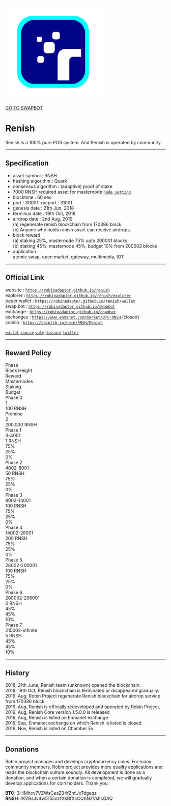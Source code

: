 <a id="logo_image" markdown="1"><img src="../images/renish.png" width="auto"></a>   

<a id="swap_button" markdown="1" href="https://robinadaptor.github.io/swapbot">GO TO SWAPBOT</a>  

# Renish
  
Renish is a 100% pure POS system. And Renish is operated by community.
  
***
## Specification  
  
* asset symbol : RNSH  
* hashing algorithm : Quark  
* consensus algorithm : (adaptive) proof of stake   
* 7000 RNSH required asset for masternode  [`node setting`](https://github.com/robinadaptor/help/blob/master/masternode.md)     
* blocktime : 60 sec  
* port : 30001, rpcport : 31001  
* genesis date : 21th Jun, 2018  
* terminus date : 19th Oct, 2018  
* airdrop date : 2nd Aug, 2019   
  (a) regenerate renish blockchain from 170386 block  
  (b) Anyone who holds renish asset can receive airdrops.    
* block reward  
  (a) staking 25%, masternode 75% upto 200001 blocks  
  (b) staking 45%, masternode 45%, budget 10% from 200002 blocks   
* application   
  atomic swap, open market, gateway, multimedia, IOT
  
***
## Official Link  
  
website : [`https://robinadaptor.github.io/renish`](https://robinadaptor.github.io/renish)      
explorer : [`https://robinadaptor.github.io/renish/explorer`](https://robinadaptor.github.io/renish/explorer)   
paper wallet : [`https://robinadaptor.github.io/renish/wallet`](https://robinadaptor.github.io/renish/wallet)   
swap bot : [`https://robinadaptor.github.io/swapbot`](https://robinadaptor.github.io/swapbot)   
exchange : [`https://robinadaptor.github.io/chamber`](https://robinadaptor.github.io/chamber)  
exchanges : [`https://www.enmanet.com/market/BTC-RNSH`](https://www.enmanet.com/market/BTC-RNSH) (closed)  
coinlib : [`https://coinlib.io/coin/RNSH/Renish`](https://coinlib.io/coin/RNSH/Renish)  

[`wallet`](https://github.com/robinadaptor/renish/releases) [`source`](https://github.com/robinadaptor/renish) [`vote`](https://robinadaptor.github.io/renish/vote)  [`discord`](https://discord.gg/zYvFFJU) [`twitter`](https://twitter.com/robinadaptor)    
  
***
## Reward Policy  

<div class="Rtable Rtable--6cols Rtable--collapse">
<div class="Rtable-cell Rtable-cell--head">Phase</div>
<div class="Rtable-cell Rtable-cell--head">Block Height</div>
<div class="Rtable-cell Rtable-cell--head">Reward</div>
<div class="Rtable-cell Rtable-cell--head">Masternodes</div>
<div class="Rtable-cell Rtable-cell--head">Staking</div>
<div class="Rtable-cell Rtable-cell--head">Budget</div>

<div class="Rtable-cell">Phase 0</div>
<div class="Rtable-cell">1</div>
<div class="Rtable-cell">100 RNSH</div>
<div class="Rtable-cell"></div>
<div class="Rtable-cell"></div>
<div class="Rtable-cell"></div>

<div class="Rtable-cell">Premine</div>
<div class="Rtable-cell">2</div>
<div class="Rtable-cell">200,000 RNSH</div>
<div class="Rtable-cell"></div>
<div class="Rtable-cell"></div>
<div class="Rtable-cell"></div>

<div class="Rtable-cell">Phase 1</div>
<div class="Rtable-cell">3-4001</div>
<div class="Rtable-cell">1 RNSH</div>
<div class="Rtable-cell">75%</div>
<div class="Rtable-cell">25%</div>
<div class="Rtable-cell">0%</div>

<div class="Rtable-cell">Phase 2</div>
<div class="Rtable-cell">4002-8001</div>
<div class="Rtable-cell">50 RNSH</div>
<div class="Rtable-cell">75%</div>
<div class="Rtable-cell">25%</div>
<div class="Rtable-cell">0%</div>

<div class="Rtable-cell">Phase 3</div>
<div class="Rtable-cell">8002-14001</div>
<div class="Rtable-cell">100 RNSH</div>
<div class="Rtable-cell">75%</div>
<div class="Rtable-cell">25%</div>
<div class="Rtable-cell">0%</div>

<div class="Rtable-cell">Phase 4</div>
<div class="Rtable-cell">14002-28001</div>
<div class="Rtable-cell">200 RNSH</div>
<div class="Rtable-cell">75%</div>
<div class="Rtable-cell">25%</div>
<div class="Rtable-cell">0%</div>

<div class="Rtable-cell">Phase 5</div>
<div class="Rtable-cell">28002-200001</div>
<div class="Rtable-cell">100 RNSH</div>
<div class="Rtable-cell">75%</div>
<div class="Rtable-cell">25%</div>
<div class="Rtable-cell">0%</div>

<div class="Rtable-cell">Phase 6</div>
<div class="Rtable-cell">200002-205001</div>
<div class="Rtable-cell">0 RNSH</div>
<div class="Rtable-cell">45%</div>
<div class="Rtable-cell">45%</div>
<div class="Rtable-cell">10%</div>

<div class="Rtable-cell">Phase 7</div>
<div class="Rtable-cell">215002-infinite</div>
<div class="Rtable-cell">5 RNSH</div>
<div class="Rtable-cell">45%</div>
<div class="Rtable-cell">45%</div>
<div class="Rtable-cell">10%</div>

</div>

***
## History  
  
2018, 21th June, Renish team (unknown) opened the blockchain.  
2018, 19th Oct, Renish blockchain is terminated or disappeared gradually.  
2019, Aug, Robin Project regenerate Renish blockchain for airdrop service from 170386 block.  
2019, Aug, Renish is officially redeveloped and operated by Robin Project.  
2019, Aug, Renish Core version 1.5.0.0 is released  
2019, Aug, Renish is listed on Enmanet exchange.   
2019, Sep, Enmanet exchange on which Renish is listed is closed   
2019, Nov, Renish is listed on Chamber Ex.  

***
## Donations 
  
Robin project manages and develops cryptocurrency coins. For many community members, Robin project provides more quality applications and leads the blockchain culture soundly. All development is done as a donation, and when a certain donation is completed, we will gradually develop applications for coin holders. Thank you.  
  
**BTC**: 3HiMhcv7VZWsCesZ34fZmUxTdgeqz    
**RNSH**: rKVBsJv4w5155nzfXkBfXcCQAN2VshcGAQ  
